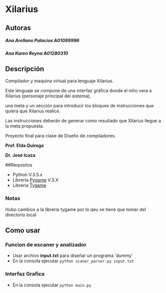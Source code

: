 # Xilarius

## Autoras
##### Ana Arellano Palacios A01089996
##### Ana Karen Reyna A01280310

## Descripción
Compilador y maquina virtual para lenguaje Xilarius.

Este lenguaje se compone de una interfaz gráfica donde el niño vera a Xilarius (personaje principal del sistema), 

una meta y un sección para introducir los bloques de instrucciones que quiera que Xilarius realice. 

Las instrucciones deberán de generar como resultado que Xilarius llegue a la meta propuesta.

Proyecto final para clase de Diseño de compiladores.

__Prof. Elda Quiroga__

__Dr. José Icaza__

##Requisitos
- Python V.3.5.x
- Libreria [Pygame](http://www.pygame.org/) V.3.X
- Libreria [Tygame](http://www.pygame.org/project-Tygame+-+GUI+Project-2081-.html)

### Notas
Hubo cambios a la libreria tygame por lo qeu se tiene que tomar del directorio local

## Como usar
### Funcion de escaner y analizador
- Usar archivo __input.txt__ para diseñar un programa 'dummy'
- En la consola ejecutar
` python scaner_parser.py input.txt `

### Interfaz Grafica
- En la consola ejecutar
` python main.py `


